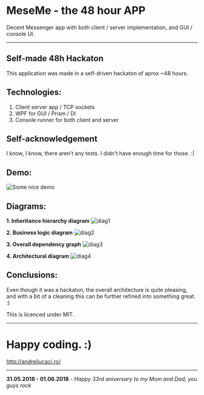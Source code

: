 # MeseMe - the 48 hour APP
Decent Messenger app with both client / server implementation, and GUI / console UI.

-----
## Self-made 48h Hackaton
This application was made in a self-driven hackaton of aprox ~48 hours.

## Technologies:
1. Client server app / TCP sockets
2. WPF for GUI / Prism / DI
3. Console runner for both client and server

## Self-acknowledgement
I know, I know, there aren't any tests. I didn't have enough time for those. :|

## Demo:
![Some nice demo](https://i.imgur.com/hldMasy.gif)

## Diagrams:
**1. Inheritance hierarchy diagram**
![diag1](https://i.imgur.com/Xz3A6R4.png)

**2. Business logic diagram**
![diag2](https://i.imgur.com/8rXt2zr.png)

**3. Overall dependency graph**
![diag3](https://i.imgur.com/CQaX2EV.png)

**4. Architectural diagram**
![diag4](https://i.imgur.com/qxdkJVn.png)

## Conclusions:
Even though it was a hackaton, the overall architecture is quite pleasing, and with a bit of a cleaning this can be further refined into something great. :)

This is licenced under MIT.

---
# Happy coding. :)
http://andreilucaci.ro/

-----------
**31.05.2018 - 01.06.2018** - *Happy 33rd aniversary to my Mom and Dad, you guys rock*
